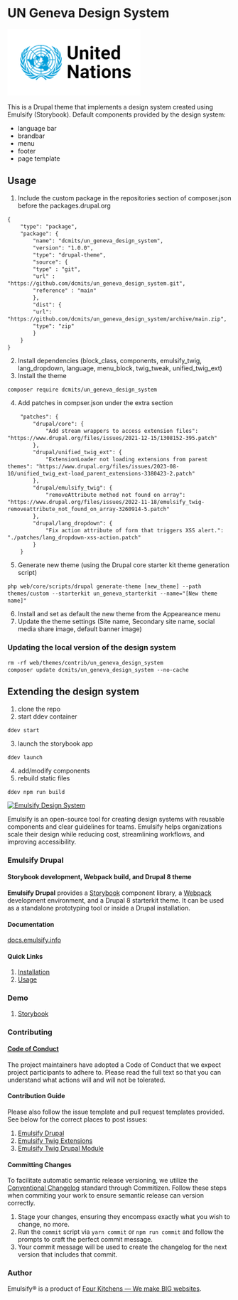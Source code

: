 # UN Geneva Design System
<p><img src="screenshot.png" /></p>

This is a Drupal theme that implements a design system created using Emulsify (Storybook).
Default components provided by the design system:
- language bar
- brandbar
- menu
- footer
- page template

## Usage
1. Include the custom package in the repositories section of composer.json before the packages.drupal.org
```
{
    "type": "package",
    "package": {
        "name": "dcmits/un_geneva_design_system",
        "version": "1.0.0",
        "type": "drupal-theme",
        "source": {
        "type" : "git",
        "url" : "https://github.com/dcmits/un_geneva_design_system.git",
        "reference" : "main"
        },
        "dist": {
        "url": "https://github.com/dcmits/un_geneva_design_system/archive/main.zip",
        "type": "zip"
        }
    }
}
```
2. Install dependencies (block_class, components, emulsify_twig, lang_dropdown, language, menu_block, twig_tweak, unified_twig_ext)
3. Install the theme
```
composer require dcmits/un_geneva_design_system
```
4. Add patches in compser.json under the extra section
```
    "patches": {
        "drupal/core": {
            "Add stream wrappers to access extension files": "https://www.drupal.org/files/issues/2021-12-15/1308152-395.patch"
        },
        "drupal/unified_twig_ext": {
            "ExtensionLoader not loading extensions from parent themes": "https://www.drupal.org/files/issues/2023-08-10/unified_twig_ext-load_parent_extensions-3380423-2.patch"
        },
        "drupal/emulsify_twig": {
            "removeAttribute method not found on array": "https://www.drupal.org/files/issues/2022-11-18/emulsify_twig-removeattribute_not_found_on_array-3260914-5.patch"
        },
        "drupal/lang_dropdown": {
            "Fix action attribute of form that triggers XSS alert.": "./patches/lang_dropdown-xss-action.patch"
        }
    }
```
5. Generate new theme (using the Drupal core starter kit theme generation script)
```
php web/core/scripts/drupal generate-theme [new_theme] --path themes/custom --starterkit un_geneva_starterkit --name="[New theme name]"
```
6. Install and set as default the new theme from the Appeareance menu
7. Update the theme settings (Site name, Secondary site name, social media share image, default banner image)

### Updating the local version of the design system
```
rm -rf web/themes/contrib/un_geneva_design_system
composer update dcmits/un_geneva_design_system --no-cache
```

## Extending the design system

1. clone the repo
2. start ddev container
```
ddev start
```
3. launch the storybook app
```
ddev launch
```
4. add/modify components
5. rebuild static files
```
ddev npm run build
```


[![Emulsify Design System](https://user-images.githubusercontent.com/409903/170579210-327abcdd-2c98-4922-87bb-36446a4cc013.svg)](https://www.emulsify.info/)

Emulsify is an open-source tool for creating design systems with reusable components and clear guidelines for teams. Emulsify helps organizations scale their design while reducing cost, streamlining workflows, and improving accessibility.

### Emulsify Drupal

#### Storybook development, Webpack build, and Drupal 8 theme

**Emulsify Drupal** provides a [Storybook](https://storybook.js.org/) component library, a [Webpack](https://webpack.js.org/) development environment, and a Drupal 8 starterkit theme. It can be used as a standalone prototyping tool or inside a Drupal installation.

#### Documentation

[docs.emulsify.info](https://docs.emulsify.info/)

#### Quick Links

1. [Installation](https://docs.emulsify.info/installation/design-system)
2. [Usage](https://docs.emulsify.info/usage/commands)

### Demo

1. [Storybook](http://storybook.emulsify.info/)

### Contributing

#### [Code of Conduct](https://github.com/emulsify-ds/emulsify-drupal/blob/master/CODE_OF_CONDUCT.md)

The project maintainers have adopted a Code of Conduct that we expect project participants to adhere to. Please read the full text so that you can understand what actions will and will not be tolerated.

#### Contribution Guide

Please also follow the issue template and pull request templates provided. See below for the correct places to post issues:

1. [Emulsify Drupal](https://github.com/emulsify-ds/emulsify-drupal/issues)
2. [Emulsify Twig Extensions](https://github.com/emulsify-ds/emulsify-twig-extensions/issues)
3. [Emulsify Twig Drupal Module](https://www.drupal.org/project/issues/emulsify_twig)

#### Committing Changes

To facilitate automatic semantic release versioning, we utilize the [Conventional Changelog](https://github.com/conventional-changelog/conventional-changelog) standard through Commitizen. Follow these steps when commiting your work to ensure semantic release can version correctly.

1. Stage your changes, ensuring they encompass exactly what you wish to change, no more.
2. Run the `commit` script via `yarn commit` or `npm run commit` and follow the prompts to craft the perfect commit message.
3. Your commit message will be used to create the changelog for the next version that includes that commit.

### Author

Emulsify&reg; is a product of [Four Kitchens &mdash; We make BIG websites](https://fourkitchens.com).
